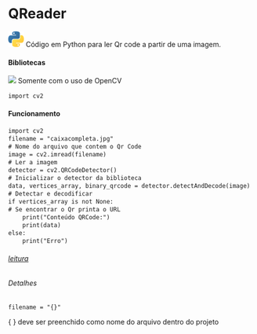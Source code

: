 # QReader

![](https://raw.githubusercontent.com/mxtqn/QReader/1ca95508851af0d73cc5d84ca794e12c12afdd4c/icon.svg) Código em Python para ler Qr code a partir de uma imagem.

#### Bibliotecas

![](https://user-images.githubusercontent.com/89314731/163866128-7dd9d26f-2ca1-4a41-b1d3-4e4377d45285.png) Somente com o uso de OpenCV

```
import cv2
```

#### Funcionamento

```
import cv2
filename = "caixacompleta.jpg"                                          # Nome do arquivo que contem o Qr Code
image = cv2.imread(filename)                                            # Ler a imagem
detector = cv2.QRCodeDetector()                                         # Inicializar o detector da biblioteca
data, vertices_array, binary_qrcode = detector.detectAndDecode(image)   # Detectar e decodificar
if vertices_array is not None:                                          # Se encontrar o Qr printa o URL
    print("Conteúdo QRCode:")
    print(data)
else:
    print("Erro")
``` 
###### [leitura](https://github.com/mxtqn/qr_code/blob/main/leitura)
###### Detalhes 
```
filename = "{}" 
```
{ } deve ser preenchido como nome do arquivo dentro do projeto


